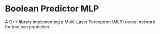 # Boolean Predictor MLP

A C++ library implementing a Multi-Layer Perceptron (MLP) neural network for boolean prediction.
